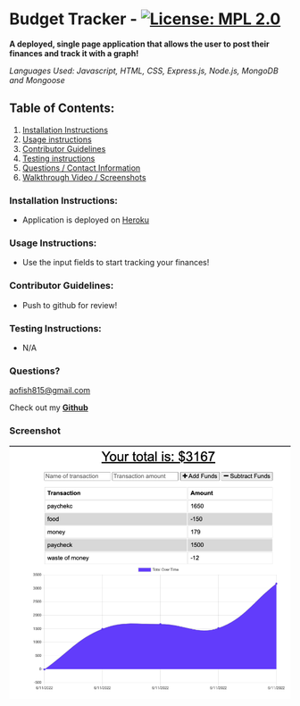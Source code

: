 # Budget Tracker - [![License: MPL 2.0](https://img.shields.io/badge/License-MPL_2.0-brightgreen.svg)](https://opensource.org/licenses/MPL-2.0)

**A deployed, single page application that allows the user to post their finances and track it with a graph!**

_Languages Used: Javascript, HTML, CSS, Express.js, Node.js, MongoDB and Mongoose_

## Table of Contents:

1. [Installation Instructions](#installation-instructions)
2. [Usage instructions](#usage-instructions)
3. [Contributor Guidelines](#contributor-guidelines)
4. [Testing instructions](#testing-instructions)
5. [Questions / Contact Information](#questions)
6. [Walkthrough Video / Screenshots](#screenshot)

### Installation Instructions:

- Application is deployed on [Heroku](https://superfishal-budget-tracker.herokuapp.com/)

### Usage Instructions:

- Use the input fields to start tracking your finances!

### Contributor Guidelines:

- Push to github for review!

### Testing Instructions:

- N/A

### Questions?

<aofish815@gmail.com>

Check out my **[Github](https://github.com/superfishal/budget-tracker)**

### Screenshot

![Budget Tracker Screenshot](public/assets/budget-tracker-screenshot.png)
